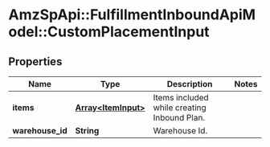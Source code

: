 # AmzSpApi::FulfillmentInboundApiModel::CustomPlacementInput

## Properties
Name | Type | Description | Notes
------------ | ------------- | ------------- | -------------
**items** | [**Array&lt;ItemInput&gt;**](ItemInput.md) | Items included while creating Inbound Plan. | 
**warehouse_id** | **String** | Warehouse Id. | 

